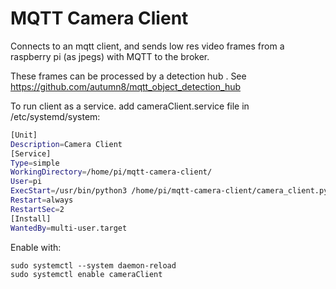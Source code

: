 # MQTT Camera Client

Connects to an mqtt client, and sends low res video frames from a raspberry pi (as jpegs) with MQTT to the broker. 

These frames can be processed by a detection hub . See https://github.com/autumn8/mqtt_object_detection_hub

To run client as a service. add cameraClient.service file in /etc/systemd/system:

```bash
[Unit]
Description=Camera Client
[Service]
Type=simple
WorkingDirectory=/home/pi/mqtt-camera-client/
User=pi
ExecStart=/usr/bin/python3 /home/pi/mqtt-camera-client/camera_client.py
Restart=always
RestartSec=2
[Install]
WantedBy=multi-user.target

```

Enable with: 
```
sudo systemctl --system daemon-reload
sudo systemctl enable cameraClient
```
